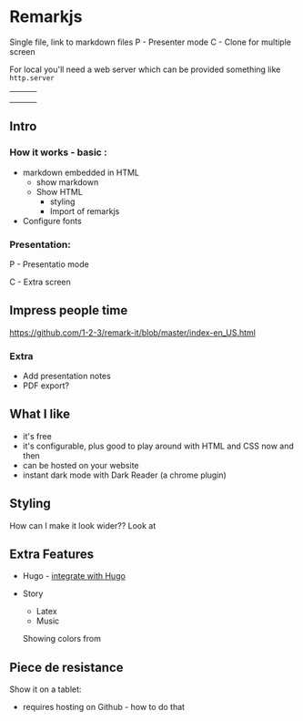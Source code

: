 # Remarkjs

Single file, link to markdown files
P - Presenter mode
C - Clone for multiple screen

For local you'll need a web server which can be provided something like `http.server`

|      |      |      |
| ---- | ---- | ---- |
|      |      |      |
|      |      |      |
|      |      |      |



## Intro



### How it works - basic :

- markdown embedded in HTML
  - show markdown
  - Show HTML
    - styling
    - Import of remarkjs
- Configure fonts

### 



### Presentation:

P - Presentatio mode

C - Extra screen

## Impress people time

https://github.com/1-2-3/remark-it/blob/master/index-en_US.html

### Extra

- Add presentation notes
- PDF export?

## What I like

- it's free
- it's configurable, plus good to play around with HTML and CSS now and then
- can be hosted on your website
- instant dark mode with Dark Reader (a chrome plugin)



## Styling

How can I make it look wider??  Look at 

## Extra Features

- Hugo - [integrate with Hugo](https://github.com/gnab/remark/wiki/Using-with-Hugo)

- Story

  - Latex
  - Music

  Showing colors from 

## Piece de resistance

Show it on a tablet:

- requires hosting on Github - how to do that